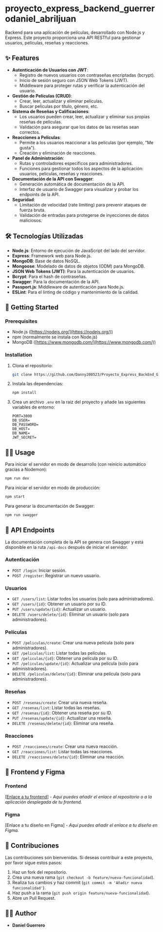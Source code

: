 
# proyecto_express_backend_guerrerodaniel_abriljuan

Backend para una aplicación de películas, desarrollado con Node.js y Express. Este proyecto proporciona una API RESTful para gestionar usuarios, películas, reseñas y reacciones.

## ✨ Features

-   **Autenticación de Usuarios con JWT**:
    -   Registro de nuevos usuarios con contraseñas encriptadas (bcrypt).
    -   Inicio de sesión seguro con JSON Web Tokens (JWT).
    -   Middleware para proteger rutas y verificar la autenticación del usuario.
-   **Gestión de Películas (CRUD)**:
    -   Crear, leer, actualizar y eliminar películas.
    -   Buscar películas por título, género, etc.
-   **Sistema de Reseñas y Calificaciones**:
    -   Los usuarios pueden crear, leer, actualizar y eliminar sus propias reseñas de películas.
    -   Validación para asegurar que los datos de las reseñas sean correctos.
-   **Reacciones a Películas**:
    -   Permite a los usuarios reaccionar a las películas (por ejemplo, "Me gusta").
    -   Creación y eliminación de reacciones.
-   **Panel de Administración**:
    -   Rutas y controladores específicos para administradores.
    -   Funciones para gestionar todos los aspectos de la aplicación: usuarios, películas, reseñas y reacciones.
-   **Documentación de la API con Swagger**:
    -   Generación automática de documentación de la API.
    -   Interfaz de usuario de Swagger para visualizar y probar los endpoints de la API.
-   **Seguridad**:
    -   Limitación de velocidad (rate limiting) para prevenir ataques de fuerza bruta.
    -   Validación de entradas para protegerse de inyecciones de datos maliciosos.

## 🛠️ Tecnologías Utilizadas

-   **Node.js**: Entorno de ejecución de JavaScript del lado del servidor.
-   **Express**: Framework web para Node.js.
-   **MongoDB**: Base de datos NoSQL.
-   **Mongoose**: Modelado de datos de objetos (ODM) para MongoDB.
-   **JSON Web Tokens (JWT)**: Para la autenticación de usuarios.
-   **Bcrypt**: Para el hash de contraseñas.
-   **Swagger**: Para la documentación de la API.
-   **Passport.js**: Middleware de autenticación para Node.js.
-   **ESLint**: Para el linting de código y mantenimiento de la calidad.

## 🚀 Getting Started

### Prerequisites

-   Node.js ([https://nodejs.org/](https://nodejs.org/))
-   npm (normalmente se instala con Node.js)
-   MongoDB ([https://www.mongodb.com/](https://www.mongodb.com/))

### Installation

1.  Clona el repositorio:

    ```bash
    git clone https://github.com/Danny200523/Proyecto_Express_BackEnd_GuerreroDaniel_AbrilJuan.git
    ```

2.  Instala las dependencias:

    ```bash
    npm install
    ```

3.  Crea un archivo `.env` en la raíz del proyecto y añade las siguientes variables de entorno:

    ```env
    PORT=3000
    DB_USER=
    DB_PASSWORD=
    DB_HOST=
    DB_NAME=
    JWT_SECRET=
    ```

## 🏃‍♀️ Usage

Para iniciar el servidor en modo de desarrollo (con reinicio automático gracias a Nodemon):

```bash
npm run dev
```

Para iniciar el servidor en modo de producción:

```bash
npm start
```

Para generar la documentación de Swagger:

```bash
npm run swagger
```

## 📖 API Endpoints

La documentación completa de la API se genera con Swagger y está disponible en la ruta `/api-docs` después de iniciar el servidor.

### Autenticación

-   `POST /login`: Iniciar sesión.
-   `POST /register`: Registrar un nuevo usuario.

### Usuarios

-   `GET /users/list`: Listar todos los usuarios (solo para administradores).
-   `GET /users/{id}`: Obtener un usuario por su ID.
-   `PUT /users/update/{id}`: Actualizar un usuario.
-   `DELETE /users/delete/{id}`: Eliminar un usuario (solo para administradores).

### Películas

-   `POST /peliculas/create`: Crear una nueva película (solo para administradores).
-   `GET /peliculas/list`: Listar todas las películas.
-   `GET /peliculas/{id}`: Obtener una película por su ID.
-   `PUT /peliculas/update/{id}`: Actualizar una película (solo para administradores).
-   `DELETE /peliculas/delete/{id}`: Eliminar una película (solo para administradores).

### Reseñas

-   `POST /resenas/create`: Crear una nueva reseña.
-   `GET /resenas/list`: Listar todas las reseñas.
-   `GET /resenas/{id}`: Obtener una reseña por su ID.
-   `PUT /resenas/update/{id}`: Actualizar una reseña.
-   `DELETE /resenas/delete/{id}`: Eliminar una reseña.

### Reacciones

-   `POST /reacciones/create`: Crear una nueva reacción.
-   `GET /reacciones/list`: Listar todas las reacciones.
-   `DELETE /reacciones/delete/{id}`: Eliminar una reacción.

## 🎨 Frontend y Figma

### Frontend

[[Enlace a tu frontend](https://proyecto-express-front-end-guerrero.vercel.app/)] - *Aquí puedes añadir el enlace al repositorio o a la aplicación desplegada de tu frontend.*

### Figma

[Enlace a tu diseño en Figma] - *Aquí puedes añadir el enlace a tu diseño en Figma.*

## 🤝 Contribuciones

Las contribuciones son bienvenidas. Si deseas contribuir a este proyecto, por favor sigue estos pasos:

1.  Haz un fork del repositorio.
2.  Crea una nueva rama (`git checkout -b feature/nueva-funcionalidad`).
3.  Realiza tus cambios y haz commit (`git commit -m 'Añadir nueva funcionalidad'`).
4.  Haz push a la rama (`git push origin feature/nueva-funcionalidad`).
5.  Abre un Pull Request.

## 👨‍💻 Author

-   **Daniel Guerrero**

